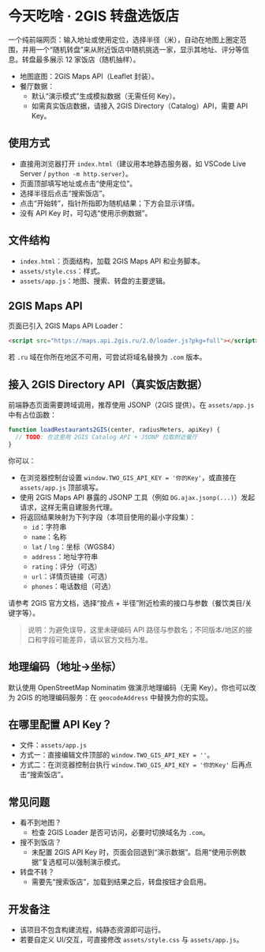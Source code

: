 # 今天吃啥 · 2GIS 转盘选饭店

一个纯前端网页：输入地址或使用定位，选择半径（米），自动在地图上圈定范围，并用一个“随机转盘”来从附近饭店中随机挑选一家，显示其地址、评分等信息。转盘最多展示 12 家饭店（随机抽样）。

- 地图底图：2GIS Maps API（Leaflet 封装）。
- 餐厅数据：
  - 默认“演示模式”生成模拟数据（无需任何 Key）。
  - 如需真实饭店数据，请接入 2GIS Directory（Catalog）API，需要 API Key。

## 使用方式

- 直接用浏览器打开 `index.html`（建议用本地静态服务器，如 VSCode Live Server / `python -m http.server`）。
- 页面顶部填写地址或点击“使用定位”。
- 选择半径后点击“搜索饭店”。
- 点击“开始转”，指针所指即为随机结果；下方会显示详情。
- 没有 API Key 时，可勾选“使用示例数据”。

## 文件结构

- `index.html`：页面结构，加载 2GIS Maps API 和业务脚本。
- `assets/style.css`：样式。
- `assets/app.js`：地图、搜索、转盘的主要逻辑。

## 2GIS Maps API

页面已引入 2GIS Maps API Loader：

```html
<script src="https://maps.api.2gis.ru/2.0/loader.js?pkg=full"></script>
```

若 `.ru` 域在你所在地区不可用，可尝试将域名替换为 `.com` 版本。

## 接入 2GIS Directory API（真实饭店数据）

前端静态页面需要跨域调用，推荐使用 JSONP（2GIS 提供）。在 `assets/app.js` 中有占位函数：

```js
function loadRestaurants2GIS(center, radiusMeters, apiKey) {
  // TODO: 在这里用 2GIS Catalog API + JSONP 拉取附近餐厅
}
```

你可以：

- 在浏览器控制台设置 `window.TWO_GIS_API_KEY = '你的Key'`，或直接在 `assets/app.js` 顶部填写。
- 使用 2GIS Maps API 暴露的 JSONP 工具（例如 `DG.ajax.jsonp(...)`）发起请求，这样无需自建服务代理。
- 将返回结果映射为下列字段（本项目使用的最小字段集）：
  - `id`：字符串
  - `name`：名称
  - `lat` / `lng`：坐标（WGS84）
  - `address`：地址字符串
  - `rating`：评分（可选）
  - `url`：详情页链接（可选）
  - `phones`：电话数组（可选）

请参考 2GIS 官方文档，选择“按点 + 半径”附近检索的接口与参数（餐饮类目/关键字等）。

> 说明：为避免误导，这里未硬编码 API 路径与参数名；不同版本/地区的接口和字段可能差异，请以官方文档为准。

## 地理编码（地址→坐标）

默认使用 OpenStreetMap Nominatim 做演示地理编码（无需 Key）。你也可以改为 2GIS 的地理编码服务：在 `geocodeAddress` 中替换为你的实现。

## 在哪里配置 API Key？

- 文件：`assets/app.js`
- 方式一：直接编辑文件顶部的 `window.TWO_GIS_API_KEY = ''`。
- 方式二：在浏览器控制台执行 `window.TWO_GIS_API_KEY = '你的Key'` 后再点击“搜索饭店”。

## 常见问题

- 看不到地图？
  - 检查 2GIS Loader 是否可访问，必要时切换域名为 `.com`。
- 搜不到饭店？
  - 未配置 2GIS API Key 时，页面会回退到“演示数据”。启用“使用示例数据”复选框可以强制演示模式。
- 转盘不转？
  - 需要先“搜索饭店”，加载到结果之后，转盘按钮才会启用。

## 开发备注

- 该项目不包含构建流程，纯静态资源即可运行。
- 若要自定义 UI/交互，可直接修改 `assets/style.css` 与 `assets/app.js`。
